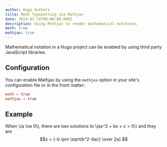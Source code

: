 ```yaml
---
author: Hugo Authors
title: Math Typesetting via Mathjax
date: 2024-01-14T00:00:00.000Z
description: Using Mathjax to render mathematical notations
math: true
mathjax: true
---
```


Mathematical notation in a Hugo project can be enabled by using third party JavaScript libraries.

<!--more-->

## Configuration

You can enable Mathjax by using the `mathjax` option in your site's configuration file or in the front matter:

```toml
math = true
mathjax = true
```

## Example

When \\(a \ne 0\\), there are two solutions to \\(ax^2 + bx + c = 0\\) and they are
$$x = {-b \pm \sqrt{b^2-4ac} \over 2a}.$$
